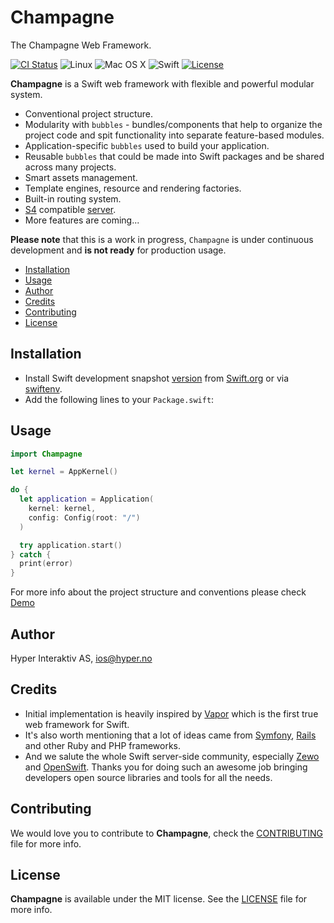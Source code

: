 # Champagne

The Champagne Web Framework.

[![CI Status](http://img.shields.io/travis/hyperoslo/Champagne.svg?style=flat)](https://travis-ci.org/hyperoslo/Champagne)
![Linux](https://img.shields.io/badge/os-linux-green.svg?style=flat)
![Mac OS X](https://img.shields.io/badge/os-Mac%20OS%20X-green.svg?style=flat)
![Swift](https://img.shields.io/badge/%20in-swift%203.0-orange.svg)
[![License](http://img.shields.io/badge/license-MIT-brightgreen.svg)](http://opensource.org/licenses/MIT)

**Champagne** is a Swift web framework with flexible and powerful modular
system.

* Conventional project structure.
* Modularity with `bubbles` - bundles/components that help to organize
the project code and spit functionality into separate feature-based modules.
* Application-specific `bubbles` used to build your application.
* Reusable `bubbles` that could be made into Swift packages and be shared across
many projects.
* Smart assets management.
* Template engines, resource and rendering factories.
* Built-in routing system.
* [S4](https://github.com/open-swift/S4) compatible [server](https://github.com/VeniceX/Venice).
* More features are coming...

**Please note** that this is a work in progress, `Champagne` is under continuous
development and **is not ready** for production usage.

* [Installation](#installation)
* [Usage](#usage)
* [Author](#author)
* [Credits](#credits)
* [Contributing](#contributing)
* [License](#license)

## Installation

* Install Swift development snapshot [version](https://github.com/hyperoslo/Champagne/blob/master/.swift-version)
from [Swift.org](https://swift.org/download/) or via [swiftenv](https://github.com/kylef/swiftenv).
* Add the following lines to your `Package.swift`:

## Usage

```swift
import Champagne

let kernel = AppKernel()

do {
  let application = Application(
    kernel: kernel,
    config: Config(root: "/")
  )

  try application.start()
} catch {
  print(error)
}
```

For more info about the project structure and conventions please check
[Demo](https://github.com/hyperoslo/Champagne/blob/master/Sources/Demo)

## Author

Hyper Interaktiv AS, ios@hyper.no

## Credits

- Initial implementation is heavily inspired by [Vapor](https://github.com/qutheory/vapor)
which is the first true web framework for Swift.
- It's also worth mentioning that a lot of ideas came from
[Symfony](http://symfony.com), [Rails](https://github.com/rails/rails) and
other Ruby and PHP frameworks.
- And we salute the whole Swift server-side community, especially
[Zewo](https://github.com/Zewo/Zewo) and [OpenSwift](https://github.com/open-swift).
Thanks you for doing such an awesome job bringing developers open source
libraries and tools for all the needs.

## Contributing

We would love you to contribute to **Champagne**, check the [CONTRIBUTING](https://github.com/hyperoslo/Champagne/blob/master/CONTRIBUTING.md)
file for more info.

## License

**Champagne** is available under the MIT license. See the [LICENSE](https://github.com/hyperoslo/Champagne/blob/master/LICENSE.md) file for more info.
